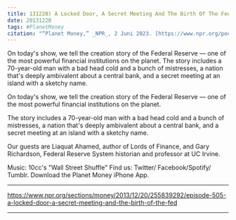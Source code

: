 ```yaml
---
title: 131220) A Locked Door, A Secret Meeting And The Birth Of The Fed
date: 20131220
tags: #PlanetMoney
citation: "“Planet Money,” _NPR_, 2 Juni 2023. [https://www.npr.org/podcasts/510289/planet-money](https://www.npr.org/podcasts/510289/planet-money) (diakses 4 Juni 2023)."
---
```


On today's show, we tell the creation story of the Federal Reserve — one of the most powerful financial institutions on the planet. The story includes a 70-year-old man with a bad head cold and a bunch of mistresses, a nation that's deeply ambivalent about a central bank, and a secret meeting at an island with a sketchy name.

On today's show, we tell the creation story of the Federal Reserve — one of the most powerful financial institutions on the planet.

The story includes a 70-year-old man with a bad head cold and a bunch of mistresses, a nation that's deeply ambivalent about a central bank, and a secret meeting at an island with a sketchy name.

Our guests are Liaquat Ahamed, author of Lords of Finance, and Gary Richardson, Federal Reserve System historian and professor at UC Irvine.

Music: 10cc's "Wall Street Shuffle" Find us: Twitter/ Facebook/Spotify/ Tumblr. Download the Planet Money iPhone App.

----

https://www.npr.org/sections/money/2013/12/20/255839292/episode-505-a-locked-door-a-secret-meeting-and-the-birth-of-the-fed





----
